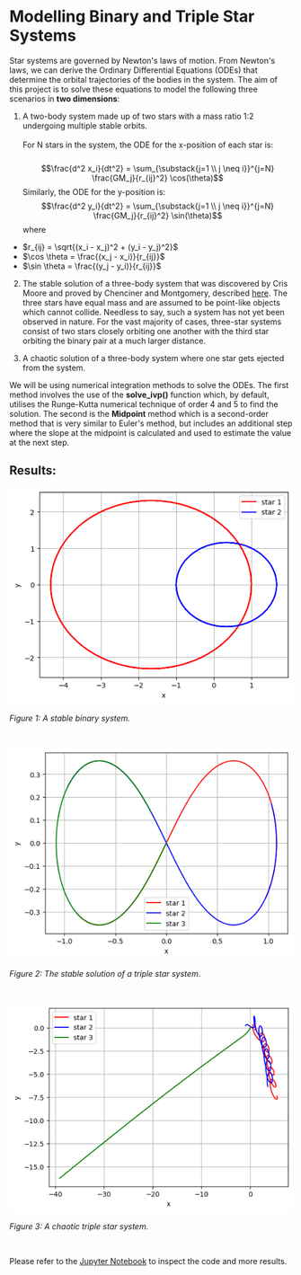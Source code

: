 # Modelling Binary and Triple Star Systems

Star systems are governed by Newton's laws of motion. From Newton's laws, we can derive the Ordinary Differential Equations (ODEs) that determine the orbital trajectories of the bodies in the system. The aim of this project is to solve these equations to model the following three scenarios in **two dimensions**:<br>
1. A two-body system made up of two stars with a mass ratio 1:2 undergoing multiple stable orbits. <br><br> For N stars in the system, the ODE for the x-position of each star is:<br><br> $$\frac{d^2 x_i}{dt^2} = \sum_{\substack{j=1 \\ j \neq i}}^{j=N} \frac{GM_j}{r_{ij}^2} \cos(\theta)$$ Similarly, the ODE for the y-position is: $$\frac{d^2 y_i}{dt^2} = \sum_{\substack{j=1 \\ j \neq i}}^{j=N} \frac{GM_j}{r_{ij}^2} \sin(\theta)$$ where

- $r_{ij} = \sqrt{(x_i - x_j)^2 + (y_i - y_j)^2}$
- $\cos \theta = \frac{(x_j - x_i)}{r_{ij}}$
- $\sin \theta = \frac{(y_j - y_i)}{r_{ij}}$

2. The stable solution of a three-body system that was discovered by Cris Moore and proved by Chenciner and Montgomery, described [here](https://arxiv.org/abs/math/0011268). The three stars have equal mass and are assumed to be point-like objects which cannot collide. Needless to say, such a system has not yet been observed in nature. For the vast majority of cases, three-star systems consist of two stars closely orbiting one another with the third star orbiting the binary pair at a much larger distance.

3. A chaotic solution of a three-body system where one star gets ejected from the system.

We will be using numerical integration methods to solve the ODEs. The first method involves the use of the **solve_ivp()** function which, by default, utilises the Runge-Kutta numerical technique of order 4 and 5 to find the solution. The second is the **Midpoint** method which is a second-order method that is very similar to Euler's method, but includes an additional step where the slope at the midpoint is calculated and used to estimate the value at the next step.<br>

## Results:

![binary_system](binary_system.png)

*Figure 1: A stable binary system.*

<br>

![triple_system_stable](triple_system_stable.png)

*Figure 2: The stable solution of a triple star system.*

<br>

![triple_system_chaotic](triple_system_chaotic.png)

*Figure 3: A chaotic triple star system.*

<br>


Please refer to the [Jupyter Notebook](modelling_binary_and_triple_star_systems_code.ipynb) to inspect the code and more results.
